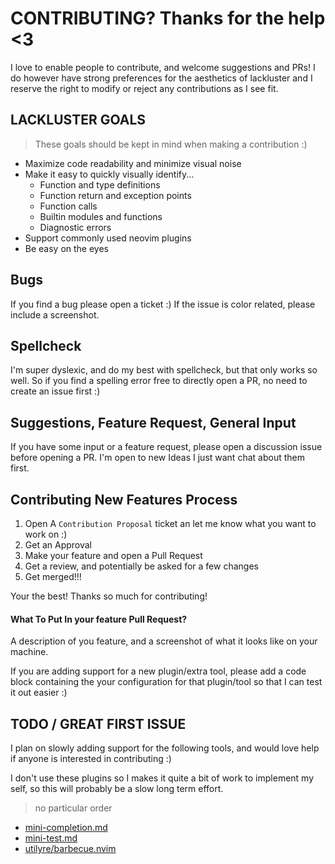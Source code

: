 # CONTRIBUTING? Thanks for the help <3
I love to enable people to contribute, and welcome suggestions and PRs! I do however have
strong preferences for the aesthetics of lackluster and I reserve the right to modify or 
reject any contributions as I see fit.

## LACKLUSTER GOALS
> These goals should be kept in mind when making a contribution :)
* Maximize code readability and minimize visual noise
* Make it easy to quickly visually identify...
  * Function and type definitions
  * Function return and exception points
  * Function calls
  * Builtin modules and functions
  * Diagnostic errors
* Support commonly used neovim plugins
* Be easy on the eyes

## Bugs 
If you find a bug please open a ticket :) If the issue is color related, please include a
screenshot.

## Spellcheck
I'm super dyslexic, and do my best with spellcheck, but that only works so well. So if 
you find a spelling error free to directly open a PR, no need to create an issue first :)

## Suggestions, Feature Request, General Input
If you have some input or a feature request, please open a discussion issue before opening a PR.
I'm open to new Ideas I just want chat about them first.

## Contributing New Features Process
1) Open A `Contribution Proposal` ticket an let me know what you want to work on :)
2) Get an Approval
3) Make your feature and open a Pull Request
4) Get a review, and potentially be asked for a few changes
5) Get merged!!!

Your the best! Thanks so much for contributing!

#### What To Put In your feature Pull Request?
A description of you feature, and a screenshot of what it looks like on your machine.

If you are adding support for a new plugin/extra tool, please add a code block containing
the your configuration for that plugin/tool so that I can test it out easier :)

## TODO / GREAT FIRST ISSUE
I plan on slowly adding support for the following tools, and would love help if anyone is
interested in contributing :)

I don't use these plugins so I makes it quite a bit of work to implement my self, so this
will probably be a slow long term effort.

> no particular order
* [mini-completion.md](https://github.com/echasnovski/mini.nvim/blob/main/readmes/mini-completion.md)
* [mini-test.md](https://github.com/echasnovski/mini.nvim/blob/main/readmes/mini-test.md)
* [utilyre/barbecue.nvim](https://github.com/utilyre/barbecue.nvim)
